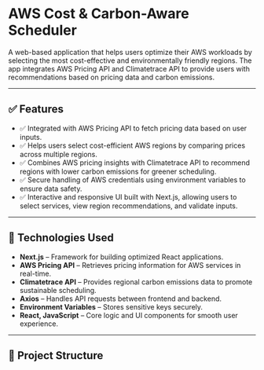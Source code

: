 # AWS Cost & Carbon-Aware Scheduler

A web-based application that helps users optimize their AWS workloads by selecting the most cost-effective and environmentally friendly regions. The app integrates AWS Pricing API and Climatetrace API to provide users with recommendations based on pricing data and carbon emissions.

---

## ✅ Features

- ✅ Integrated with AWS Pricing API to fetch pricing data based on user inputs.
- ✅ Helps users select cost-efficient AWS regions by comparing prices across multiple regions.
- ✅ Combines AWS pricing insights with Climatetrace API to recommend regions with lower carbon emissions for greener scheduling.
- ✅ Secure handling of AWS credentials using environment variables to ensure data safety.
- ✅ Interactive and responsive UI built with Next.js, allowing users to select services, view region recommendations, and validate inputs.

---

## 🚀 Technologies Used

- **Next.js** – Framework for building optimized React applications.
- **AWS Pricing API** – Retrieves pricing information for AWS services in real-time.
- **Climatetrace API** – Provides regional carbon emissions data to promote sustainable scheduling.
- **Axios** – Handles API requests between frontend and backend.
- **Environment Variables** – Stores sensitive keys securely.
- **React, JavaScript** – Core logic and UI components for smooth user experience.

---

## 📂 Project Structure

